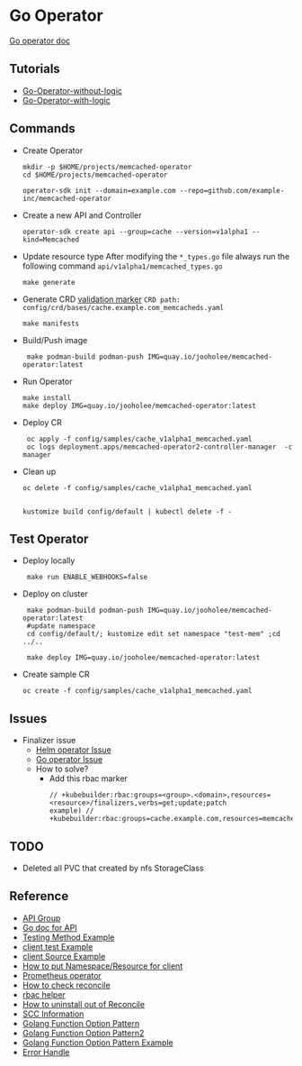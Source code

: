 # Go Operator 

[Go operator doc](https://sdk.operatorframework.io/docs/building-operators/golang)

## Tutorials
- [Go-Operator-without-logic](docs/Tutorial-1-Go-Operator-without-logic.md)
- [Go-Operator-with-logic](docs/Tutorial-2-Memcached-Go-Operator.md)

## Commands
- Create Operator
  ```
  mkdir -p $HOME/projects/memcached-operator
  cd $HOME/projects/memcached-operator

  operator-sdk init --domain=example.com --repo=github.com/example-inc/memcached-operator
  ```

- Create a new API and Controller
  ```
  operator-sdk create api --group=cache --version=v1alpha1 --kind=Memcached
  ```

- Update resource type
  After modifying the `*_types.go` file always run the following command
  `api/v1alpha1/memcached_types.go`
  ```
  make generate
  ```

- Generate CRD
  [validation marker](https://book.kubebuilder.io/reference/markers/crd-validation.html)
  `CRD path: config/crd/bases/cache.example.com_memcacheds.yaml`
  ```
  make manifests
  ```

- Build/Push image
  ```
   make podman-build podman-push IMG=quay.io/jooholee/memcached-operator:latest
  ``` 

- Run Operator
  ```
  make install
  make deploy IMG=quay.io/jooholee/memcached-operator:latest
  ```

- Deploy CR
  ```
   oc apply -f config/samples/cache_v1alpha1_memcached.yaml 
   oc logs deployment.apps/memcached-operator2-controller-manager  -c manager
  ```

- Clean up
  ```
  oc delete -f config/samples/cache_v1alpha1_memcached.yaml


  kustomize build config/default | kubectl delete -f -
  ```

## Test Operator
- Deploy locally
  ```
   make run ENABLE_WEBHOOKS=false
  ```

- Deploy on cluster
  ```
   make podman-build podman-push IMG=quay.io/jooholee/memcached-operator:latest
   #update namespace
   cd config/default/; kustomize edit set namespace "test-mem" ;cd ../..
 
   make deploy IMG=quay.io/jooholee/memcached-operator:latest
  ``` 

- Create sample CR
  ```
  oc create -f config/samples/cache_v1alpha1_memcached.yaml
  ```



## Issues
- Finalizer issue
  - [Helm operator Issue](https://github.com/operator-framework/operator-sdk/issues/3767)
  - [Go operator Issue](https://github.com/kubernetes-sigs/kubebuilder/issues/1654) 
  - How to solve?
    - Add this rbac marker 
      ```
      // +kubebuilder:rbac:groups=<group>.<domain>,resources=<resource>/finalizers,verbs=get;update;patch
      example) // +kubebuilder:rbac:groups=cache.example.com,resources=memcacheds/finalizers,verbs=update
      ```

## TODO
- Deleted all PVC that created by nfs StorageClass

## Reference
- [API Group](https://kubernetes.io/docs/reference/generated/kubernetes-api/v1.19/#persistentvolumeclaim-v1-core)
- [Go doc for API](https://godoc.org/k8s.io/api/core)
- [Testing Method Example](https://github.com/digitalocean/clusterlint/pull/46/files)
- [client test Example](https://github.com/kubernetes-sigs/controller-runtime/blob/master/pkg/client/client_test.go)
- [client Source Example](https://github.com/kubernetes-sigs/controller-runtime/tree/master/pkg/client)
- [How to put Namespace/Resource for client](https://github.com/kubernetes/apimachinery/blob/master/pkg/types/namespacedname.go)
- [Prometheus operator](https://github.com/prometheus-operator/prometheus-operator/blob/master/pkg/apis/monitoring/v1/types.go)
- [How to check reconcile](https://developers.redhat.com/blog/2019/10/04/getting-started-with-golang-operators-by-using-operator-sdk/)
- [rbac helper](https://github.com/soltysh/oc/blob/aff24a5b00adecd97fbc06ad64a8246fe8482a18/pkg/cli/admin/policy/modify_scc.go)
- [How to uninstall out of Reconcile](https://github.com/openshift/ocs-operator/blob/d085c469806539ee10a46ffb738e10d4963e583a/pkg/controller/storagecluster/reconcile.go)
- [SCC Information](https://www.openshift.com/blog/managing-sccs-in-openshift)
- [Golang Function Option Pattern](https://github.com/tmrts/go-patterns/blob/master/idiom/functional-options.md)
- [Golang Function Option Pattern2](https://www.sohamkamani.com/golang/options-pattern)
- [Golang Function Option Pattern Example](https://github.com/kubernetes-sigs/controller-runtime/blob/e63948755ba14b3dd8506fafbef4065fb9457817/pkg/client/options.go)
- [Error Handle](https://github.com/kubernetes/apimachinery/blob/master/pkg/api/errors/errors.go)

